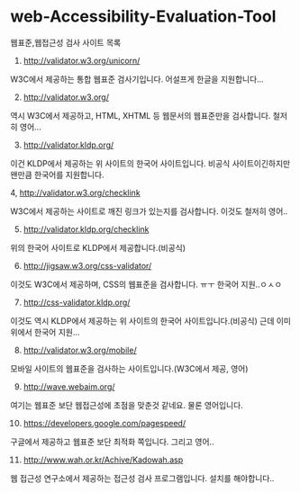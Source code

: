 # web-Accessibility-Evaluation-Tool
웹표준,웹접근성 검사 사이트 목록


1. http://validator.w3.org/unicorn/

W3C에서 제공하는 통합 웹표준 검사기입니다. 어설프게 한글을 지원합니다...

2. http://validator.w3.org/

역시 W3C에서 제공하고, HTML, XHTML 등 웹문서의 웹표준만을 검사합니다. 철저히 영어...

3. http://validator.kldp.org/

이건 KLDP에서 제공하는 위 사이트의 한국어 사이트입니다. 비공식 사이트이긴하지만 왠만큼 한국어를 지원합니다.

4, http://validator.w3.org/checklink

W3C에서 제공하는 사이트로 깨진 링크가 있는지를 검사합니다. 이것도 철저히 영어..

5. http://validator.kldp.org/checklink

위의 한국어 사이트로 KLDP에서 제공합니다.(비공식)

6. http://jigsaw.w3.org/css-validator/

이것도 W3C에서 제공하며, CSS의 웹표준을 검사합니다. ㅠㅜ 한국어 지원..ㅇㅅㅇ

7. http://css-validator.kldp.org/

이것도 역시 KLDP에서 제공하는 위 사이트의 한국어 사이트입니다.(비공식) 근데 이미 위에서 한국어 지원...

8. http://validator.w3.org/mobile/

모바일 사이트의 웹표준을 검사하는 사이트입니다.(W3C에서 제공, 영어)

9. http://wave.webaim.org/

여기는 웹표준 보단 웹접근성에 초점을 맞춘것 같네요. 물론 영어입니다.

10. https://developers.google.com/pagespeed/

구글에서 제공하고 웹표준 보단 최적화 쪽입니다. 그리고 영어..

11. http://www.wah.or.kr/Achive/Kadowah.asp

웹 접근성 연구소에서 제공하는 접근성 검사 프로그램입니다. 설치를 해야합니다..


